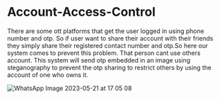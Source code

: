 # Account-Access-Control

There are some ott platforms that get the user logged in using phone number and otp. So if user want to share their account with their friends they simply share their registered contact number and otp.So here our system comes to prevent this problem. That person cant use others account.
This system will send otp embedded in an image using steganography to prevent the otp sharing to restrict others by using the account of one who owns it.

![WhatsApp Image 2023-05-21 at 17 05 08](https://github.com/anuragfunde/Account-Access-Control/assets/101397591/9b36923e-ca80-42ba-b57a-0da3ee230779)

